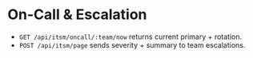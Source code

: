 # On-Call & Escalation
- `GET /api/itsm/oncall/:team/now` returns current primary + rotation.
- `POST /api/itsm/page` sends severity + summary to team escalations.
